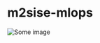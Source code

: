 # m2sise-mlops

![Some image](https://github.com/moiseberthe/m2sise-mlops/assets/75121872/fa608421-d487-4366-837b-9fe75a6d761e)
